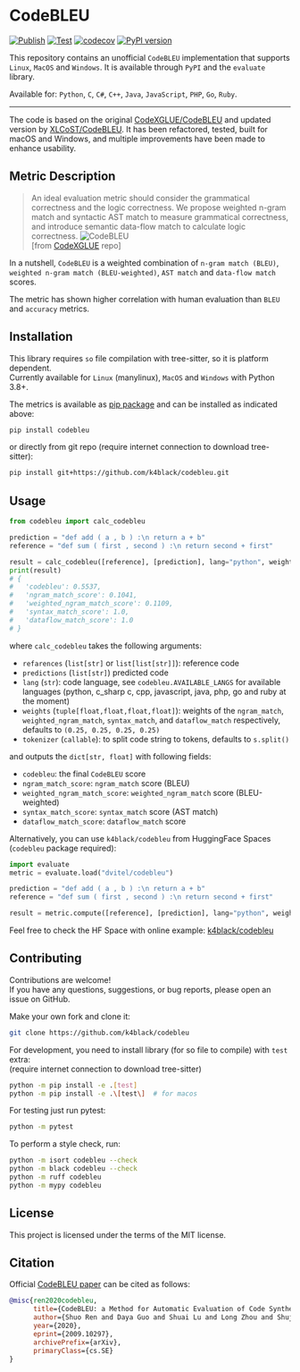 # CodeBLEU
[![Publish](https://github.com/k4black/codebleu/actions/workflows/publish.yml/badge.svg)](https://github.com/k4black/codebleu/actions/workflows/publish.yml)
[![Test](https://github.com/k4black/codebleu/actions/workflows/test.yml/badge.svg?event=push)](https://github.com/k4black/codebleu/actions/workflows/test.yml)
[![codecov](https://codecov.io/gh/k4black/codebleu/branch/main/graph/badge.svg?token=60BIFPWRCE)](https://codecov.io/gh/k4black/codebleu)
[![PyPI version](https://badge.fury.io/py/codebleu.svg)](https://badge.fury.io/py/codebleu)


This repository contains an unofficial `CodeBLEU` implementation that supports `Linux`, `MacOS` and `Windows`. It is available through `PyPI` and the `evaluate` library.

Available for: `Python`, `C`, `C#`, `C++`, `Java`, `JavaScript`, `PHP`, `Go`, `Ruby`.

---

The code is based on the original [CodeXGLUE/CodeBLEU](https://github.com/microsoft/CodeXGLUE/tree/main/Code-Code/code-to-code-trans/evaluator/CodeBLEU) and updated version by [XLCoST/CodeBLEU](https://github.com/reddy-lab-code-research/XLCoST/tree/main/code/translation/evaluator/CodeBLEU).  It has been refactored, tested, built for macOS and Windows, and multiple improvements have been made to enhance usability.

## Metric Description

> An ideal evaluation metric should consider the grammatical correctness and the logic correctness.
> We propose weighted n-gram match and syntactic AST match to measure grammatical correctness, and introduce semantic data-flow match to calculate logic correctness.
> ![CodeBLEU](CodeBLEU.jpg)  
[from [CodeXGLUE](https://github.com/microsoft/CodeXGLUE/tree/main/Code-Code/code-to-code-trans/evaluator/CodeBLEU) repo]

In a nutshell, `CodeBLEU` is a weighted combination of `n-gram match (BLEU)`, `weighted n-gram match (BLEU-weighted)`, `AST match` and `data-flow match` scores.

The metric has shown higher correlation with human evaluation than `BLEU` and `accuracy` metrics.


## Installation

This library requires `so` file compilation with tree-sitter, so it is platform dependent.  
Currently available for `Linux` (manylinux), `MacOS` and `Windows` with Python 3.8+.

The metrics is available as [pip package](https://pypi.org/project/codebleu/) and can be installed as indicated above:
```bash
pip install codebleu
```
or directly from git repo (require internet connection to download tree-sitter):
```bash
pip install git+https://github.com/k4black/codebleu.git
```


## Usage 

```python
from codebleu import calc_codebleu

prediction = "def add ( a , b ) :\n return a + b"
reference = "def sum ( first , second ) :\n return second + first"

result = calc_codebleu([reference], [prediction], lang="python", weights=(0.25, 0.25, 0.25, 0.25), tokenizer=None)
print(result)
# {
#   'codebleu': 0.5537, 
#   'ngram_match_score': 0.1041, 
#   'weighted_ngram_match_score': 0.1109, 
#   'syntax_match_score': 1.0, 
#   'dataflow_match_score': 1.0
# }
```
where `calc_codebleu` takes the following arguments:
- `refarences` (`list[str]` or `list[list[str]]`): reference code
- `predictions` (`list[str]`) predicted code
- `lang` (`str`): code language, see `codebleu.AVAILABLE_LANGS` for available languages (python, c_sharp c, cpp, javascript, java, php, go and ruby at the moment)
- `weights` (`tuple[float,float,float,float]`): weights of the `ngram_match`, `weighted_ngram_match`, `syntax_match`, and `dataflow_match` respectively, defaults to `(0.25, 0.25, 0.25, 0.25)`
- `tokenizer` (`callable`): to split code string to tokens, defaults to `s.split()`

and outputs the `dict[str, float]` with following fields:
- `codebleu`: the final `CodeBLEU` score
- `ngram_match_score`: `ngram_match` score (BLEU)
- `weighted_ngram_match_score`: `weighted_ngram_match` score (BLEU-weighted)
- `syntax_match_score`: `syntax_match` score (AST match)
- `dataflow_match_score`: `dataflow_match` score

Alternatively, you can use `k4black/codebleu` from HuggingFace Spaces (`codebleu` package required):
```python
import evaluate
metric = evaluate.load("dvitel/codebleu")

prediction = "def add ( a , b ) :\n return a + b"
reference = "def sum ( first , second ) :\n return second + first"

result = metric.compute([reference], [prediction], lang="python", weights=(0.25, 0.25, 0.25, 0.25))
```

Feel free to check the HF Space with online example: [k4black/codebleu](https://huggingface.co/spaces/k4black/codebleu) 


## Contributing

Contributions are welcome!  
If you have any questions, suggestions, or bug reports, please open an issue on GitHub.

Make your own fork and clone it:
```bash
git clone https://github.com/k4black/codebleu
```

For development, you need to install library (for so file to compile) with `test` extra:  
(require internet connection to download tree-sitter)
```bash
python -m pip install -e .[test]
python -m pip install -e .\[test\]  # for macos
```

For testing just run pytest:
```bash
python -m pytest
```

To perform a style check, run:
```bash
python -m isort codebleu --check
python -m black codebleu --check
python -m ruff codebleu
python -m mypy codebleu
```


## License

This project is licensed under the terms of the MIT license.


## Citation

Official [CodeBLEU paper](https://arxiv.org/abs/2009.10297) can be cited as follows:
```bibtex
@misc{ren2020codebleu,
      title={CodeBLEU: a Method for Automatic Evaluation of Code Synthesis}, 
      author={Shuo Ren and Daya Guo and Shuai Lu and Long Zhou and Shujie Liu and Duyu Tang and Neel Sundaresan and Ming Zhou and Ambrosio Blanco and Shuai Ma},
      year={2020},
      eprint={2009.10297},
      archivePrefix={arXiv},
      primaryClass={cs.SE}
}
```